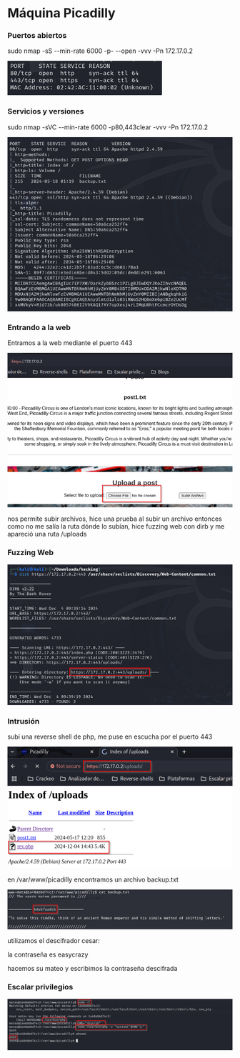# Máquina Picadilly

### Puertos abiertos

sudo nmap -sS --min-rate 6000 -p- --open -vvv -Pn 172.17.0.2

![alt text](image.png)

### Servicios y versiones

sudo nmap -sVC --min-rate 6000 -p80,443clear -vvv -Pn 172.17.0.2

![alt text](image-1.png)

### Entrando a la web

Entramos a la web mediante el puerto 443

![alt text](image-3.png)

nos permite subir archivos, hice una prueba al subir un archivo entonces como no me salía la ruta dónde lo subían, hice fuzzing web con dirb y me apareció una ruta /uploads

### Fuzzing Web

![alt text](image-2.png)

### Intrusión

subí una reverse shell de php, me puse en escucha por el puerto 443

![alt text](image-5.png)

en /var/www/picadilly encontramos un archivo backup.txt

![alt text](image-4.png)

utilizamos el descifrador cesar:

la contraseña es easycrazy

hacemos su mateo y escribimos la contraseña descifrada

### Escalar privilegios

![alt text](image-6.png)






